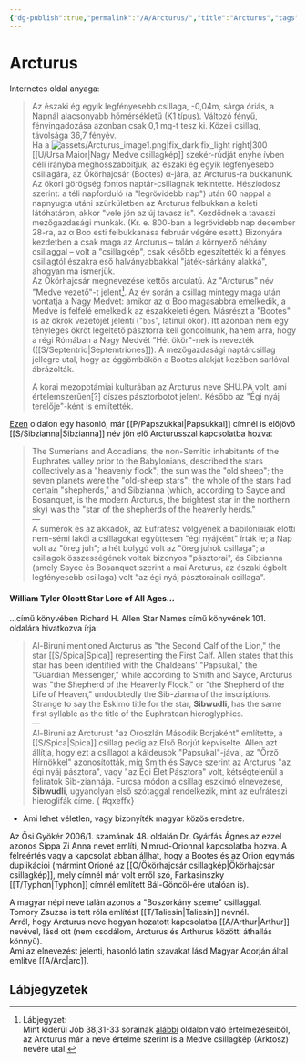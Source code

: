 ```yaml
---
{"dg-publish":true,"permalink":"/A/Arcturus/","title":"Arcturus","tags":["Englishtexttranslated"],"created":"2023-10-13T12:49","updated":"2025-09-20T02:02"}
---
```



# Arcturus

Internetes oldal anyaga:
> Az északi ég egyik legfényesebb csillaga, -0,04m, sárga óriás, a Napnál alacsonyabb hőmérsékletű (K1 típus). Változó fényű, fényingadozása azonban csak 0,1 mg-t tesz ki. Közeli csillag, távolsága 36,7 fényév.    
> Ha a ![assets/Arcturus_image1.png|fix_dark fix_light right|300](/img/user/A/assets/Arcturus_image1.png)[[U/Ursa Maior\|Nagy Medve csillagkép]] szekér-rúdját enyhe ívben déli irányba meghosszabbítjuk, az északi ég egyik legfényesebb csillagára, az Ökörhajcsár (Bootes) α-jára, az Arcturus-ra bukkanunk. Az ókori görögség fontos naptár-csillagnak tekintette. Hésziodosz szerint: a téli napforduló (a "legrövidebb nap") után 60 nappal a napnyugta utáni szürkületben az Arcturus felbukkan a keleti látóhatáron, akkor "vele jön az új tavasz is". Kezdődnek a tavaszi mezőgazdasági munkák. (Kr. e. 800-ban a legrövidebb nap december 28-ra, az α Boo esti felbukkanása február végére esett.) Bizonyára kezdetben a csak maga az Arcturus – talán a környező néhány csillaggal – volt a "csillagkép", csak később egészítették ki a fényes csillagtól északra eső halványabbakkal "játék-sárkány alakká", ahogyan ma ismerjük.  
> Az Ökörhajcsár megnevezése kettős arculatú. Az "Arcturus" név "Medve vezető"-t jelent[^1]. Az év során a csillag mintegy maga után vontatja a Nagy Medvét: amikor az α Boo magasabbra emelkedik, a Medve is felfelé emelkedik az északkeleti égen. Másrészt a "Bootes" is az ökrök vezetőjét jelenti ("`bos`", latinul ökör). Itt azonban nem egy tényleges ökröt legeltető pásztorra kell gondolnunk, hanem arra, hogy a régi Rómában a Nagy Medvét "Hét ökör"-nek is nevezték ([[S/Septentrio\|Septemtriones]]). A mezőgazdasági naptárcsillag jellegre utal, hogy az éggömbökön a Bootes alakját kezében sarlóval ábrázolták.  
>
> A korai mezopotámiai kulturában az Arcturus neve SHU.PA volt, ami értelemszerűen\[?\] díszes pásztorbotot jelent. Később az "Égi nyáj terelője"-ként is említették.  

[Ezen](https://en.m.wikisource.org/wiki/1911_Encyclopædia_Britannica/Constellation) oldalon egy hasonló, már [[P/Papszukkal\|Papsukkal]] címnél is előjövő [[S/Sibzianna\|Sibzianna]] név jön elő Arcturusszal kapcsolatba hozva:  
> The Sumerians and Accadians, the non-Semitic inhabitants of the Euphrates valley prior to the Babylonians, described the stars collectively as a "heavenly flock"; the sun was the "old sheep"; the seven planets were the "old-sheep stars"; the whole of the stars had certain "shepherds," and Sibzianna (which, according to Sayce and Bosanquet, is the modern Arcturus, the brightest star in the northern sky) was the "star of the shepherds of the heavenly herds."  
> —  
> A sumérok és az akkádok, az Eufrátesz völgyének a babilóniaiak előtti nem-sémi lakói a csillagokat együttesen "égi nyájként" írták le; a Nap volt az "öreg juh"; a hét bolygó volt az "öreg juhok csillaga"; a csillagok összességének voltak bizonyos "pásztorai", és Sibzianna (amely Sayce és Bosanquet szerint a mai Arcturus, az északi égbolt legfényesebb csillaga) volt "az égi nyáj pásztorainak csillaga".  

#### William Tyler Olcott Star Lore of All Ages...

...című könyvében Richard H. Allen Star Names című könyvének 101. oldalára hivatkozva írja:  
> Al-Biruni mentioned Arcturus as "the Second Calf of the Lion," the star [[S/Spica\|Spica]] representing the First Calf. Allen states that this star has been identified with the Chaldeans' "Papsukal," the "Guardian Messenger," while according to Smith and Sayce, Arcturus was "the Shepherd of the Heavenly Flock," or "the Shepherd of the Life of Heaven," undoubtedly the Sib-zianna of the inscriptions. Strange to say the Eskimo title for the star, **Sibwudli**, has the same first syllable as the title of the Euphratean hieroglyphics.  
> —  
> Al-Biruni az Arcturust "az Oroszlán Második Borjaként" említette, a [[S/Spica\|Spica]] csillag pedig az Első Borjút képviselte. Allen azt állítja, hogy ezt a csillagot a káldeusok "Papsukal"-jával, az "Őrző Hírnökkel" azonosították, míg Smith és Sayce szerint az Arcturus "az égi nyáj pásztora", vagy "az Égi Élet Pásztora" volt, kétségtelenül a feliratok Sib-ziannája. Furcsa módon a csillag eszkimó elnevezése, **Sibwudli**, ugyanolyan első szótaggal rendelkezik, mint az eufráteszi hieroglifák címe.  { #qxeffx}

- Ami lehet véletlen, vagy bizonyíték magyar közös eredetre.

Az Ősi Gyökér 2006/1. számának 48. oldalán Dr. Gyárfás Ágnes az ezzel azonos Sippa Zi Anna nevet említi, Nimrud-Orionnal kapcsolatba hozva. A félreértés vagy a kapcsolat abban állhat, hogy a Bootes és az Orion egymás duplikációi (mármint Orioné az [[O/Ökörhajcsár csillagkép\|Ökörhajcsár csillagkép]], mely címnél már volt erről szó, Farkasinszky [[T/Typhon\|Typhon]] címnél említett Bál-Göncöl-ére utalóan is).  

A magyar népi neve talán azonos a "Boszorkány szeme" csillaggal.  
Tomory Zsuzsa is tett róla említést [[T/Taliesin\|Taliesin]] névnél.  
Arról, hogy Arcturus neve hogyan hozatott kapcsolatba [[A/Arthur\|Arthur]] nevével, lásd ott (nem csodálom, Arcturus és Arthurus közötti áthallás könnyű).  
Ami az elnevezést jelenti, hasonló latin szavakat lásd Magyar Adorján által említve [[A/Arc\|arc]].  

## Lábjegyzetek

[^1]: Lábjegyzet:  
Mint kiderül Jób 38,31-33 sorainak [alábbi](https://biblehub.com/commentaries/job/38-32.htm) oldalon való értelmezéseiből, az Arcturus már a neve értelme szerint is a Medve csillagkép (Arktosz) nevére utal.  